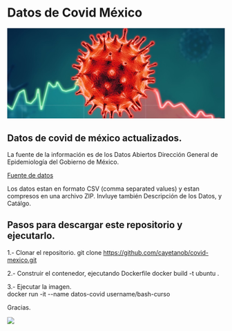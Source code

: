 # Datos de Covid México

<img src="covid-mexico.jpg">

## Datos de covid de méxico actualizados.


La fuente de la información es de los Datos Abiertos Dirección General de Epidemiología del Gobierno de México.

[Fuente de datos](https://www.gob.mx/salud/documentos/datos-abiertos-152127)

Los datos estan en formato CSV (comma separated values) y estan compresos en una archivo ZIP.
Invluye también Descripción de los Datos, y Catálgo.

## Pasos para descargar este repositorio y ejecutarlo. 

1.- Clonar el repositorio.
    git clone https://github.com/cayetanob/covid-mexico.git
    
2.- Construir el contenedor, ejecutando Dockerfile
    docker build -t ubuntu .
    
3.- Ejecutar la imagen.   
    docker run -it --name datos-covid username/bash-curso



Gracias.

<img src="https://octodex.github.com/images/yaktocat.png" width="200">



